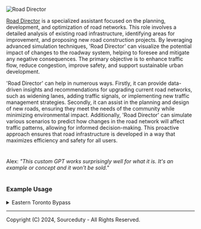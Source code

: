 ![Road Director](https://github.com/sourceduty/Road_Director/assets/123030236/98e50503-9284-4dab-a8e7-0935b4151560)

[Road Director](https://chatgpt.com/g/g-edHM2V603-road-director) is a specialized assistant focused on the planning, development, and optimization of road networks. This role involves a detailed analysis of existing road infrastructure, identifying areas for improvement, and proposing new road construction projects. By leveraging advanced simulation techniques, 'Road Director' can visualize the potential impact of changes to the roadway system, helping to foresee and mitigate any negative consequences. The primary objective is to enhance traffic flow, reduce congestion, improve safety, and support sustainable urban development.

'Road Director' can help in numerous ways. Firstly, it can provide data-driven insights and recommendations for upgrading current road networks, such as widening lanes, adding traffic signals, or implementing new traffic management strategies. Secondly, it can assist in the planning and design of new roads, ensuring they meet the needs of the community while minimizing environmental impact. Additionally, 'Road Director' can simulate various scenarios to predict how changes in the road network will affect traffic patterns, allowing for informed decision-making. This proactive approach ensures that road infrastructure is developed in a way that maximizes efficiency and safety for all users.

#

Alex: *"This custom GPT works surprisingly well for what it is. It's an example or concept and it won't be sold."*

#
### Example Usage

<details><summary>Eastern Toronto Bypass</summary>
<br>

Eastern Toronto Bypass

Starting Point:
- Connect to Highway 401 near Scarborough.

Route Path:
- Create a new bypass that runs parallel to the Don Valley Parkway but further east.
- Potentially follow an arc that avoids major residential and commercial areas to minimize disruption.

End Point:
- Connect to the Gardiner Expressway closer to downtown.
- Alternatively, provide a direct link into the downtown road grid.

Key Benefits:
- Alleviates congestion on the Gardiner Expressway and Don Valley Parkway.
- Provides a faster route for commuters from eastern suburbs to downtown.
- Reduces travel time and improves traffic flow in key areas.

Simulation Analysis:
1. Traffic Flow:
   - Model expected traffic diversion from existing routes to the new bypass.
   - Predict reduced congestion on the Gardiner Expressway and Don Valley Parkway.

2. Impact Assessment:
   - Analyze environmental impact and potential land acquisition needs.
   - Evaluate disruption during construction and ways to mitigate it.

3. Cost-Benefit Analysis:
   - Estimate economic benefits versus the cost of construction.
   - Consider long-term benefits of reduced travel time and improved traffic flow.

Visualization           

```
1. Highway 401 near Scarborough
   |
   | (New Bypass)
   |
   V
2. Connection to Gardiner Expressway or downtown road grid
```

End of Proposal          

<br>
</details>

***
Copyright (C) 2024, Sourceduty - All Rights Reserved.
